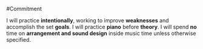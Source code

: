 #Commitment

I will practice **intentionally**, working to improve **weaknesses** and accomplish the set **goals**.
I will practice **piano** before **theory**.
I will spend **no** time on **arrangement and sound design** inside music time unless otherwise specified.